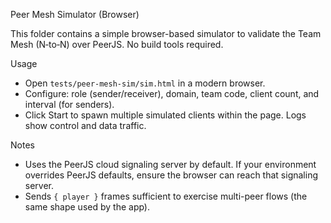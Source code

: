Peer Mesh Simulator (Browser)

This folder contains a simple browser-based simulator to validate the Team Mesh (N‑to‑N) over PeerJS. No build tools required.

Usage
- Open `tests/peer-mesh-sim/sim.html` in a modern browser.
- Configure: role (sender/receiver), domain, team code, client count, and interval (for senders).
- Click Start to spawn multiple simulated clients within the page. Logs show control and data traffic.

Notes
- Uses the PeerJS cloud signaling server by default. If your environment overrides PeerJS defaults, ensure the browser can reach that signaling server.
- Sends `{ player }` frames sufficient to exercise multi-peer flows (the same shape used by the app).
